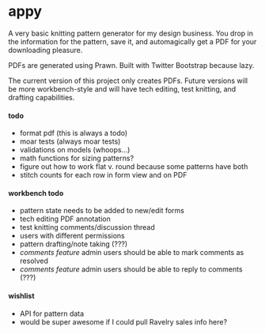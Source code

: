# appy

A very basic knitting pattern generator for my design business. You drop in the information for the pattern, save it, and automagically get a PDF for your downloading pleasure.

PDFs are generated using Prawn. Built with Twitter Bootstrap because lazy.

The current version of this project only creates PDFs. Future versions will be more workbench-style and will have tech editing, test knitting, and drafting capabilities.

#### todo

- format pdf (this is always a todo)
- moar tests (always moar tests)
- validations on models (whoops...)
- math functions for sizing patterns?
- figure out how to work flat v. round because some patterns have both
- stitch counts for each row in form view and on PDF

#### workbench todo

- pattern state needs to be added to new/edit forms
- tech editing PDF annotation
- test knitting comments/discussion thread
- users with different permissions
- pattern drafting/note taking (???)
- *comments feature* admin users should be able to mark comments as resolved
- *comments feature* admin users should be able to reply to comments (???)

#### wishlist

- API for pattern data
- would be super awesome if I could pull Ravelry sales info here?